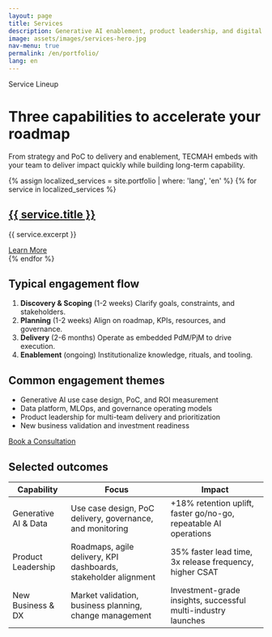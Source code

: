 ```yaml
---
layout: page
title: Services
description: Generative AI enablement, product leadership, and digital transformation consulting by TECMAH
image: assets/images/services-hero.jpg
nav-menu: true
permalink: /en/portfolio/
lang: en
---
```


<div class="container my-5">
  <div class="row justify-content-center mb-5">
    <div class="col-lg-10">
      <span class="badge-soft">Service Lineup</span>
      <h1 class="section-heading mt-3">Three capabilities to accelerate your roadmap</h1>
      <p class="lead">From strategy and PoC to delivery and enablement, TECMAH embeds with your team to deliver impact quickly while building long-term capability.</p>
    </div>
  </div>

  <div class="row g-4 mb-6">
    {% assign localized_services = site.portfolio | where: 'lang', 'en' %}
    {% for service in localized_services %}
      <div class="col-md-4">
        <div class="service service-summary h-100">
          <div class="service-content">
            <h2 class="service-title"><a href="{{ service.permalink | relative_url }}">{{ service.title }}</a></h2>
            <p>{{ service.excerpt }}</p>
            <a class="button button-primary mt-3" href="{{ service.permalink | relative_url }}">Learn More</a>
          </div>
        </div>
      </div>
    {% endfor %}
  </div>

  <div class="row g-4 align-items-stretch mb-6">
    <div class="col-lg-6">
      <div class="contact-card h-100">
        <h2 class="section-heading">Typical engagement flow</h2>
        <ol class="mt-3">
          <li><strong>Discovery & Scoping</strong> (1-2 weeks) Clarify goals, constraints, and stakeholders.</li>
          <li><strong>Planning</strong> (1-2 weeks) Align on roadmap, KPIs, resources, and governance.</li>
          <li><strong>Delivery</strong> (2-6 months) Operate as embedded PdM/PjM to drive execution.</li>
          <li><strong>Enablement</strong> (ongoing) Institutionalize knowledge, rituals, and tooling.</li>
        </ol>
      </div>
    </div>
    <div class="col-lg-6">
      <div class="contact-card h-100">
        <h2 class="section-heading">Common engagement themes</h2>
        <ul class="mt-3">
          <li>Generative AI use case design, PoC, and ROI measurement</li>
          <li>Data platform, MLOps, and governance operating models</li>
          <li>Product leadership for multi-team delivery and prioritization</li>
          <li>New business validation and investment readiness</li>
        </ul>
        <a class="button button-primary mt-3" href="/en/contact/">Book a Consultation</a>
      </div>
    </div>
  </div>

  <div class="table-wrapper">
    <h2 class="section-heading mb-3">Selected outcomes</h2>
    <table class="table">
      <thead>
        <tr>
          <th scope="col">Capability</th>
          <th scope="col">Focus</th>
          <th scope="col">Impact</th>
        </tr>
      </thead>
      <tbody>
        <tr>
          <td>Generative AI & Data</td>
          <td>Use case design, PoC delivery, governance, and monitoring</td>
          <td>+18% retention uplift, faster go/no-go, repeatable AI operations</td>
        </tr>
        <tr>
          <td>Product Leadership</td>
          <td>Roadmaps, agile delivery, KPI dashboards, stakeholder alignment</td>
          <td>35% faster lead time, 3x release frequency, higher CSAT</td>
        </tr>
        <tr>
          <td>New Business & DX</td>
          <td>Market validation, business planning, change management</td>
          <td>Investment-grade insights, successful multi-industry launches</td>
        </tr>
      </tbody>
    </table>
  </div>
</div>
